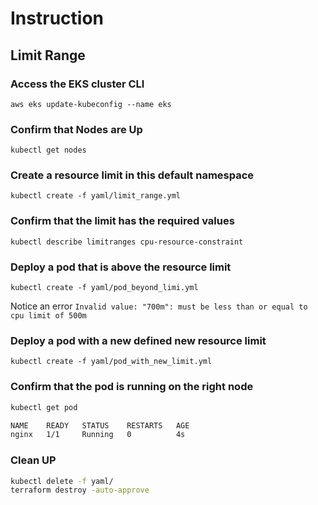 # Instruction

## Limit Range

### Access the EKS cluster CLI

`aws eks update-kubeconfig --name eks`

### Confirm that Nodes are Up

`kubectl get nodes`

### Create a resource limit in this default namespace

`kubectl create -f yaml/limit_range.yml`

### Confirm that the limit has the required values

`kubectl describe limitranges cpu-resource-constraint`

### Deploy a pod that is above the resource limit

`kubectl create -f yaml/pod_beyond_limi.yml`

Notice an error `Invalid value: "700m": must be less than or equal to cpu limit of 500m`

### Deploy a pod with a new defined new resource limit

`kubectl create -f yaml/pod_with_new_limit.yml`

### Confirm that the pod is running on the right node

```bash
kubectl get pod

NAME    READY   STATUS    RESTARTS   AGE
nginx   1/1     Running   0          4s
```

### Clean UP

```bash
kubectl delete -f yaml/
terraform destroy -auto-approve
```
